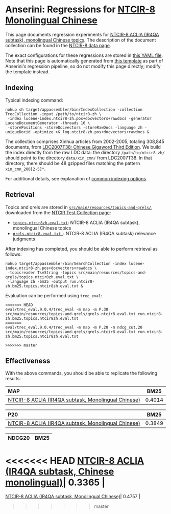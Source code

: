 # Anserini: Regressions for [NTCIR-8 Monolingual Chinese](http://research.nii.ac.jp/ntcir/ntcir-ws8/ws-en.html)

This page documents regression experiments for [NTCIR-8 ACLIA (IR4QA subtask), monolingual Chinese topics](http://research.nii.ac.jp/ntcir/ntcir-ws8/ws-en.html).
The description of the document collection can be found in the [NTCIR-8 data page](http://research.nii.ac.jp/ntcir/permission/ntcir-8/perm-en-ACLIA.html).

The exact configurations for these regressions are stored in [this YAML file](../src/main/resources/regression/ntcir8-zh.yaml).
Note that this page is automatically generated from [this template](../src/main/resources/docgen/templates/ntcir8-zh.template) as part of Anserini's regression pipeline, so do not modify this page directly; modify the template instead.

## Indexing

Typical indexing command:

```
nohup sh target/appassembler/bin/IndexCollection -collection TrecCollection -input /path/to/ntcir8-zh \
 -index lucene-index.ntcir8-zh.pos+docvectors+rawdocs -generator LuceneDocumentGenerator -threads 16 \
 -storePositions -storeDocvectors -storeRawDocs -language zh -uniqueDocid -optimize >& log.ntcir8-zh.pos+docvectors+rawdocs &
```

The collection comprises Xinhua articles from 2002-2005, totaling 308,845 documents, from [LDC2007T38: Chinese Gigaword Third Edition](https://catalog.ldc.upenn.edu/LDC2007T38).
We build the index directly from the raw LDC data:
the directory `/path/to/ntcir8-zh/` should point to the directory `data/xin_cmn/` from LDC2007T38.
In that directory, there should be 48 gzipped files matching the pattern `xin_cmn_200[2-5]*`.

For additional details, see explanation of [common indexing options](common-indexing-options.md).

## Retrieval

Topics and qrels are stored in [`src/main/resources/topics-and-qrels/`](../src/main/resources/topics-and-qrels/), downloaded from the [NTCIR Test Collection page](https://www.nii.ac.jp/dsc/idr/en/ntcir/ntcir.html):

+ [`topics.ntcir8zh.eval.txt`](../src/main/resources/topics-and-qrels/topics.ntcir8zh.eval.txt): NTCIR-8 ACLIA (IR4QA subtask), monolingual Chinese topics
+ [`qrels.ntcir8.eval.txt `](../src/main/resources/topics-and-qrels/qrels.ntcir8.eval.txt): NTCIR-8 ACLIA (IR4QA subtask) relevance judgments

After indexing has completed, you should be able to perform retrieval as follows:

```
nohup target/appassembler/bin/SearchCollection -index lucene-index.ntcir8-zh.pos+docvectors+rawdocs \
 -topicreader TsvString -topics src/main/resources/topics-and-qrels/topics.ntcir8zh.eval.txt \
 -language zh -bm25 -output run.ntcir8-zh.bm25.topics.ntcir8zh.eval.txt &
```

Evaluation can be performed using `trec_eval`:

```
<<<<<<< HEAD
eval/trec_eval.9.0.4/trec_eval -m map -m P.30 src/main/resources/topics-and-qrels/qrels.ntcir8.eval.txt run.ntcir8-zh.bm25.topics.ntcir8zh.eval.txt
=======
eval/trec_eval.9.0.4/trec_eval -m map -m P.20 -m ndcg_cut.20 src/main/resources/topics-and-qrels/qrels.ntcir8.eval.txt run.ntcir8-zh.bm25.topics.ntcir8zh.eval.txt

>>>>>>> master
```

## Effectiveness

With the above commands, you should be able to replicate the following results:

MAP                                     | BM25      |
:---------------------------------------|-----------|
[NTCIR-8 ACLIA (IR4QA subtask, Monolingual Chinese)](../src/main/resources/topics-and-qrels/topics.ntcir8zh.eval.txt)| 0.4014    |


P20                                     | BM25      |
:---------------------------------------|-----------|
[NTCIR-8 ACLIA (IR4QA subtask, Monolingual Chinese)](../src/main/resources/topics-and-qrels/topics.ntcir8zh.eval.txt)| 0.3849    |


NDCG20                                  | BM25      |
:---------------------------------------|-----------|
<<<<<<< HEAD
[NTCIR-8 ACLIA (IR4QA subtask, Chinese monolingual)](http://research.nii.ac.jp/ntcir/ntcir-ws8/ws-en.html)| 0.3365    |
=======
[NTCIR-8 ACLIA (IR4QA subtask, Monolingual Chinese)](../src/main/resources/topics-and-qrels/topics.ntcir8zh.eval.txt)| 0.4757    |


>>>>>>> master
